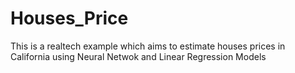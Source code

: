 # Houses_Price
This is a realtech example which aims to estimate houses prices in California using Neural Netwok and Linear Regression Models
